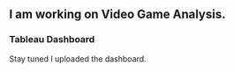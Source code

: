 
## I am working on Video Game Analysis.

### Tableau Dashboard

Stay tuned
I uploaded the dashboard.
